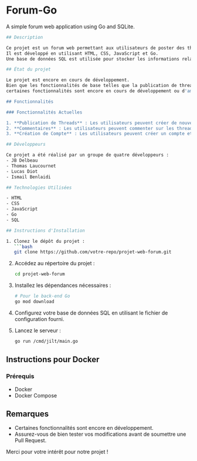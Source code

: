# Forum-Go
A simple forum web application using Go and SQLite.

```bash
## Description

Ce projet est un forum web permettant aux utilisateurs de poster des threads, de commenter sur ces threads et de créer des comptes utilisateurs.
Il est développé en utilisant HTML, CSS, JavaScript et Go.
Une base de données SQL est utilisée pour stocker les informations relatives aux utilisateurs, threads, et commentaires.

## État du projet

Le projet est encore en cours de développement.
Bien que les fonctionnalités de base telles que la publication de threads et de commentaires soient opérationnelles,
certaines fonctionnalités sont encore en cours de développement ou d'amélioration.

## Fonctionnalités

### Fonctionnalités Actuelles

1. **Publication de Threads** : Les utilisateurs peuvent créer de nouveaux threads pour discuter de divers sujets.
2. **Commentaires** : Les utilisateurs peuvent commenter sur les threads existants.
3. **Création de Compte** : Les utilisateurs peuvent créer un compte et s'authentifier via GitHub, Discord, Google et Facebook.

## Développeurs

Ce projet a été réalisé par un groupe de quatre développeurs :
- JB Delbeau
- Thomas Laucournet
- Lucas Diot
- Ismail Benlaidi

## Technologies Utilisées

- HTML
- CSS
- JavaScript
- Go
- SQL

## Instructions d'Installation

1. Clonez le dépôt du projet :
   ```bash
   git clone https://github.com/votre-repo/projet-web-forum.git
   ```
2. Accédez au répertoire du projet :
   ```bash
   cd projet-web-forum
   ```
3. Installez les dépendances nécessaires :
   ```bash
   # Pour le back-end Go
   go mod download
   ```
4. Configurez votre base de données SQL en utilisant le fichier de configuration fourni.

5. Lancez le serveur :
   ```bash
   go run /cmd/jilt/main.go
   ```

## Instructions pour Docker

### Prérequis

- Docker
- Docker Compose

## Remarques

- Certaines fonctionnalités sont encore en développement.
- Assurez-vous de bien tester vos modifications avant de soumettre une Pull Request.

Merci pour votre intérêt pour notre projet !

```
